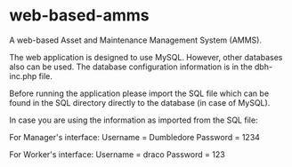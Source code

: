 # web-based-amms
A web-based Asset and Maintenance Management System (AMMS).

The web application is designed to use MySQL. However, other databases also can be used. The database configuration information is in the dbh-inc.php file.

Before running the application please import the SQL file which can be found in the SQL directory directly to the database (in case of MySQL).

In case you are using the information as imported from the SQL file:

For Manager's interface:
    Username = Dumbledore
    Password = 1234

For Worker's interface:
    Username = draco
    Password = 123
